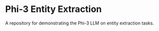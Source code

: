 # Phi-3 Entity Extraction

A repository for demonstrating the Phi-3 LLM on entity extraction tasks.

